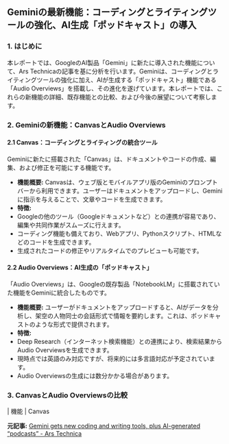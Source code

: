 ## Geminiの最新機能：コーディングとライティングツールの強化、AI生成「ポッドキャスト」の導入

### 1. はじめに

本レポートでは、GoogleのAI製品「Gemini」に新たに導入された機能について、Ars Technicaの記事を基に分析を行います。Geminiは、コーディングとライティングツールの強化に加え、AIが生成する「ポッドキャスト」機能である「Audio Overviews」を搭載し、その進化を遂げています。本レポートでは、これらの新機能の詳細、既存機能との比較、および今後の展望について考察します。

### 2. Geminiの新機能：CanvasとAudio Overviews

#### 2.1 Canvas：コーディングとライティングの統合ツール

Geminiに新たに搭載された「Canvas」は、ドキュメントやコードの作成、編集、および修正を可能にする機能です。

* **機能概要:** Canvasは、ウェブ版とモバイルアプリ版のGeminiのプロンプトバーから利用できます。ユーザーはドキュメントをアップロードし、Geminiに指示を与えることで、文章やコードを生成できます。
* **特徴:**
 * Googleの他のツール（Googleドキュメントなど）との連携が容易であり、編集や共同作業がスムーズに行えます。
 * コーディング機能も備えており、Webアプリ、Pythonスクリプト、HTMLなどのコードを生成できます。
 * 生成されたコードの修正やリアルタイムでのプレビューも可能です。

#### 2.2 Audio Overviews：AI生成の「ポッドキャスト」

「Audio Overviews」は、Googleの既存製品「NotebookLM」に搭載されていた機能をGeminiに統合したものです。

* **機能概要:** ユーザーがドキュメントをアップロードすると、AIがデータを分析し、架空の人物同士の会話形式で情報を要約します。これは、ポッドキャストのような形式で提供されます。
* **特徴:**
 * Deep Research（インターネット検索機能）との連携により、検索結果からAudio Overviewsを生成できます。
 * 現時点では英語のみ対応ですが、将来的には多言語対応が予定されています。
 * Audio Overviewsの生成には数分かかる場合があります。

### 3. CanvasとAudio Overviewsの比較

| 機能 | Canvas 

**元記事:** [Gemini gets new coding and writing tools, plus AI-generated “podcasts” - Ars Technica](https://arstechnica.com/gadgets/2025/03/gemini-gets-new-coding-and-writing-tools-plus-ai-generated-podcasts/)